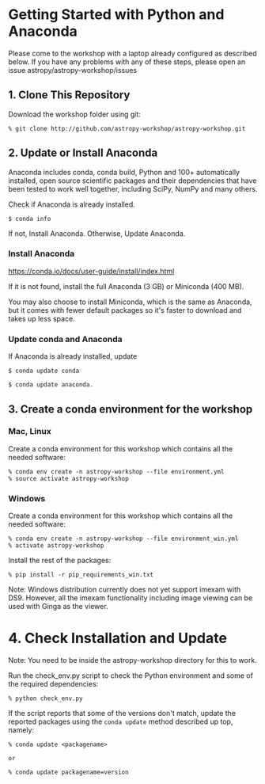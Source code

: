 # Getting Started with Python and Anaconda

Please come to the workshop with a laptop already configured as described below.
If you have any problems with any of these steps, please open an issue astropy/astropy-workshop/issues

## 1. Clone This Repository

Download the workshop folder using git:

    % git clone http://github.com/astropy-workshop/astropy-workshop.git 

## 2. Update or Install Anaconda

Anaconda includes conda, conda build, Python and 100+ automatically installed, open source scientific packages and their dependencies that have been tested to work well together, including SciPy, NumPy and many others. 

Check if Anaconda is already installed.
    
    $ conda info

If not, Install Anaconda. Otherwise, Update Anaconda.
    
### Install Anaconda

https://conda.io/docs/user-guide/install/index.html
   
If it is not found, install the full Anaconda (3 GB) or  Miniconda (400 MB).

You may also choose to install Miniconda, which is the same as Anaconda,  but it comes with fewer default packages so it's faster to download and takes up less space. 

### Update conda and Anaconda
If Anaconda is already installed, update 

    $ conda update conda 
 
    $ conda update anaconda. 

## 3. Create a conda environment for the workshop

### Mac, Linux

Create a conda environment for this workshop which contains all the needed software:

    % conda env create -n astropy-workshop --file environment.yml
    % source activate astropy-workshop

### Windows

Create a conda environment for this workshop which contains all the needed software: 

    % conda env create -n astropy-workshop --file environment_win.yml
    % activate astropy-workshop

Install the rest of the packages:

    % pip install -r pip_requirements_win.txt

Note: Windows distribution currently does not yet support imexam with DS9. However, all the imexam functionality including image viewing can be used with Ginga as the viewer. 

# 4. Check Installation and Update

Note: You need to be inside the astropy-workshop directory for this to work.

Run the check_env.py script to check the Python environment and some of the required dependencies:

    % python check_env.py

If the script reports that some of the versions don't match, update the reported packages using the ``conda update`` method described up top, namely:

    % conda update <packagename>

    or

    % conda update packagename=version